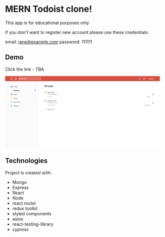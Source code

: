 # MERN Todoist clone!

This app is for educational purposes only

If you don't want to register new account please use these credentials:

email: jane@example.com
password: 111111

## Demo

Click the link - TBA

![my-todosit-clone](./public/images/todoist-screenshot.png)

## Technologies

Project is created with:

- Mongo
- Express
- React
- Node
- react router
- redux toolkit
- styled components
- axios
- react-testing-library
- cypress
